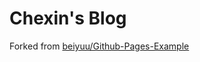 # Chexin's Blog


Forked from [beiyuu/Github-Pages-Example](https://github.com/beiyuu/Github-Pages-Example)
